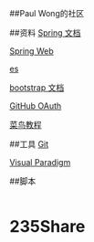##Paul Wong的社区

##资料
[Spring 文档](https://spring.io/guides)

[Spring Web](https://spring.io/guides/gs/serving-web-content/)

[es](https://elasticsearch.cn/explore)

[bootstrap 文档](https://v3.bootcss.com/getting-started/)

[GitHub OAuth](https://developer.github.com/apps/building-oauth-apps/creating-an-oauth-app/)

[菜鸟教程](https://www.runoob.com/)

##工具
[Git](https://git-scm.com/download)

[Visual Paradigm](https://www.visual-paradigm.com)


##脚本
```sql

```
# 235Share
